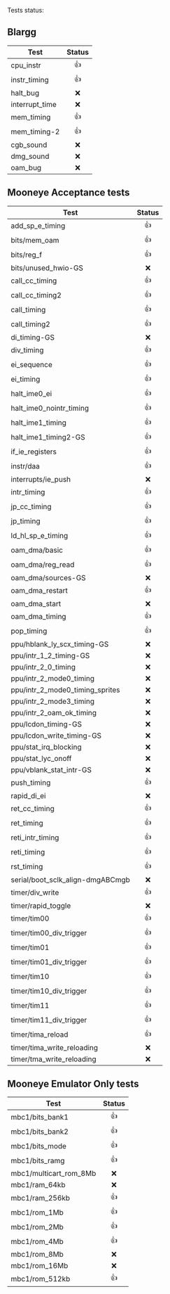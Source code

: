 Tests status:

## Blargg

| Test           | Status |
| -------------- | :----: |
| cpu_instr      |   👍   |
| instr_timing   |   👍   |
| halt_bug       |   ❌   |
| interrupt_time |   ❌   |
| mem_timing     |   👍   |
| mem_timing-2   |   👍   |
| cgb_sound      |   ❌   |
| dmg_sound      |   ❌   |
| oam_bug        |   ❌   |

## Mooneye Acceptance tests

| Test                             | Status |
| -------------------------------- | :----: |
| add_sp_e_timing                  |   👍   |
| bits/mem_oam                     |   👍   |
| bits/reg_f                       |   👍   |
| bits/unused_hwio-GS              |   ❌   |
| call_cc_timing                   |   👍   |
| call_cc_timing2                  |   👍   |
| call_timing                      |   👍   |
| call_timing2                     |   👍   |
| di_timing-GS                     |   ❌   |
| div_timing                       |   👍   |
| ei_sequence                      |   👍   |
| ei_timing                        |   👍   |
| halt_ime0_ei                     |   👍   |
| halt_ime0_nointr_timing          |   👍   |
| halt_ime1_timing                 |   👍   |
| halt_ime1_timing2-GS             |   👍   |
| if_ie_registers                  |   👍   |
| instr/daa                        |   👍   |
| interrupts/ie_push               |   ❌   |
| intr_timing                      |   👍   |
| jp_cc_timing                     |   👍   |
| jp_timing                        |   👍   |
| ld_hl_sp_e_timing                |   👍   |
| oam_dma/basic                    |   👍   |
| oam_dma/reg_read                 |   👍   |
| oam_dma/sources-GS               |   ❌   |
| oam_dma_restart                  |   👍   |
| oam_dma_start                    |   ❌   |
| oam_dma_timing                   |   👍   |
| pop_timing                       |   👍   |
| ppu/hblank_ly_scx_timing-GS      |   ❌   |
| ppu/intr_1_2_timing-GS           |   ❌   |
| ppu/intr_2_0_timing              |   ❌   |
| ppu/intr_2_mode0_timing          |   ❌   |
| ppu/intr_2_mode0_timing_sprites  |   ❌   |
| ppu/intr_2_mode3_timing          |   ❌   |
| ppu/intr_2_oam_ok_timing         |   ❌   |
| ppu/lcdon_timing-GS              |   ❌   |
| ppu/lcdon_write_timing-GS        |   ❌   |
| ppu/stat_irq_blocking            |   ❌   |
| ppu/stat_lyc_onoff               |   ❌   |
| ppu/vblank_stat_intr-GS          |   ❌   |
| push_timing                      |   👍   |
| rapid_di_ei                      |   ❌   |
| ret_cc_timing                    |   👍   |
| ret_timing                       |   👍   |
| reti_intr_timing                 |   👍   |
| reti_timing                      |   👍   |
| rst_timing                       |   👍   |
| serial/boot_sclk_align-dmgABCmgb |   ❌   |
| timer/div_write                  |   👍   |
| timer/rapid_toggle               |   ❌   |
| timer/tim00                      |   👍   |
| timer/tim00_div_trigger          |   👍   |
| timer/tim01                      |   👍   |
| timer/tim01_div_trigger          |   👍   |
| timer/tim10                      |   👍   |
| timer/tim10_div_trigger          |   👍   |
| timer/tim11                      |   👍   |
| timer/tim11_div_trigger          |   👍   |
| timer/tima_reload                |   👍   |
| timer/tima_write_reloading       |   ❌   |
| timer/tma_write_reloading        |   ❌   |

## Mooneye Emulator Only tests

| Test                   | Status |
| ---------------------- | :----: |
| mbc1/bits_bank1        |   👍   |
| mbc1/bits_bank2        |   👍   |
| mbc1/bits_mode         |   👍   |
| mbc1/bits_ramg         |   👍   |
| mbc1/multicart_rom_8Mb |   ❌   |
| mbc1/ram_64kb          |   ❌   |
| mbc1/ram_256kb         |   👍   |
| mbc1/rom_1Mb           |   👍   |
| mbc1/rom_2Mb           |   👍   |
| mbc1/rom_4Mb           |   👍   |
| mbc1/rom_8Mb           |   ❌   |
| mbc1/rom_16Mb          |   ❌   |
| mbc1/rom_512kb         |   👍   |
